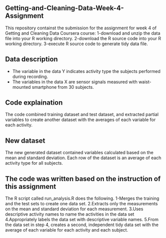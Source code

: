 ## Getting-and-Cleaning-Data-Week-4-Assignment
This repository containst the submission for the assignment for week 4 of Getting and Cleaning Data Coursera course:
1-download and unzip the data file into your R working directory.
2-download the R source code into your R working directory.
3-execute R source code to generate tidy data file.

## Data description
* The variable in the data Y indicates activity type the subjects performed during recording.
* The variables in the data X are sensor signals measured with waist-mounted smartphone from 30 subjects. 

## Code explaination
The code combined training dataset and test dataset, and extracted partial variables to create another dataset with the averages of each variable for each activity.

## New dataset
The new generated dataset contained variables calculated based on the mean and standard deviation. Each row of the dataset is an average of each activity type for all subjects.

## The code was written based on the instruction of this assignment

The R script called run_analysis.R does the following. 
1-Merges the training and the test sets to create one data set.
2.Extracts only the measurements on the mean and standard deviation for each measurement. 
3.Uses descriptive activity names to name the activities in the data set
4.Appropriately labels the data set with descriptive variable names. 
5.From the data set in step 4, creates a second, independent tidy data set with the average of each variable for each activity and each subject.
